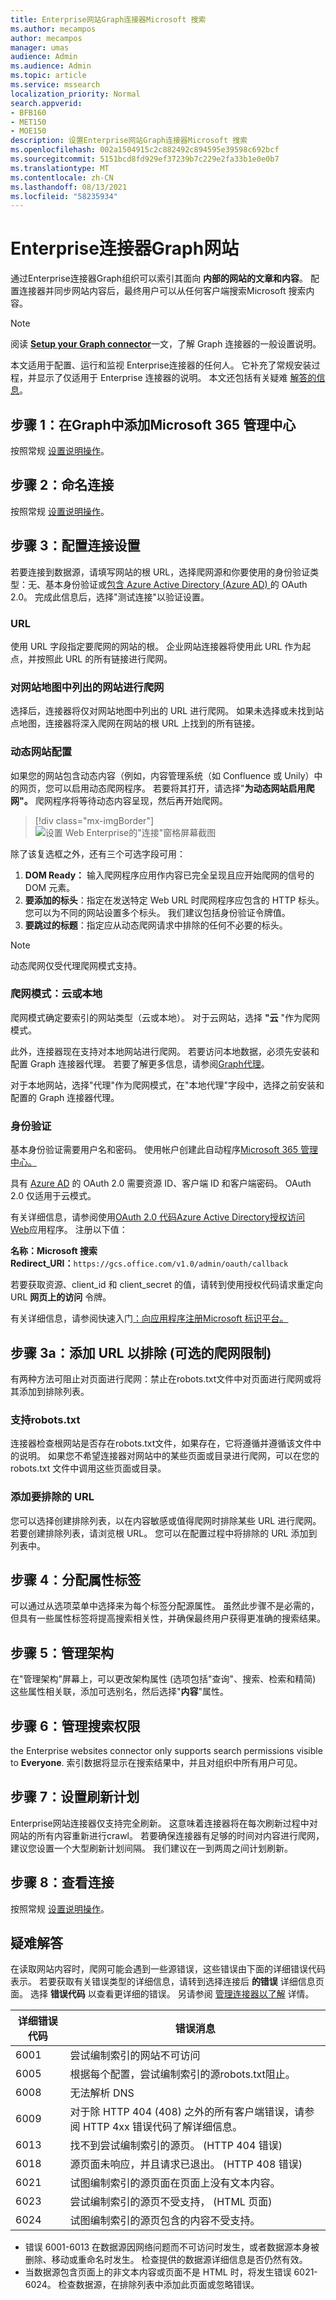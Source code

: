 ```yaml
---
title: Enterprise网站Graph连接器Microsoft 搜索
ms.author: mecampos
author: mecampos
manager: umas
audience: Admin
ms.audience: Admin
ms.topic: article
ms.service: mssearch
localization_priority: Normal
search.appverid:
- BFB160
- MET150
- MOE150
description: 设置Enterprise网站Graph连接器Microsoft 搜索
ms.openlocfilehash: 002a1504915c2c882492c894595e39598c692bcf
ms.sourcegitcommit: 5151bcd8fd929ef37239b7c229e2fa33b1e0e0b7
ms.translationtype: MT
ms.contentlocale: zh-CN
ms.lasthandoff: 08/13/2021
ms.locfileid: "58235934"
---
```

<!---Previous ms.author: monaray --->

<!-- markdownlint-disable no-inline-html -->

# <a name="enterprise-websites-graph-connector"></a>Enterprise连接器Graph网站

通过Enterprise连接器Graph组织可以索引其面向 **内部的网站的文章和内容**。 配置连接器并同步网站内容后，最终用户可以从任何客户端搜索Microsoft 搜索内容。

> [!NOTE]
> 阅读 [**Setup your Graph connector**](configure-connector.md)一文，了解 Graph 连接器的一般设置说明。

本文适用于配置、运行和监视 Enterprise连接器的任何人。 它补充了常规安装过程，并显示了仅适用于 Enterprise 连接器的说明。 本文还包括有关疑难 [解答的信息](#troubleshooting)。

<!---## Before you get started-->

<!---Insert "Before you get started" recommendations for this data source-->

## <a name="step-1-add-a-graph-connector-in-the-microsoft-365-admin-center"></a>步骤 1：在Graph中添加Microsoft 365 管理中心

按照常规 [设置说明操作](./configure-connector.md)。
<!---If the above phrase does not apply, delete it and insert specific details for your data source that are different from general setup instructions.-->

## <a name="step-2-name-the-connection"></a>步骤 2：命名连接

按照常规 [设置说明操作](./configure-connector.md)。
<!---If the above phrase does not apply, delete it and insert specific details for your data source that are different from general setup instructions.-->

## <a name="step-3-configure-the-connection-settings"></a>步骤 3：配置连接设置

若要连接到数据源，请填写网站的根 URL，选择爬网源和你要使用的身份验证类型：无、基本身份验证或[包含 Azure Active Directory (Azure AD) ](/azure/active-directory/)的 OAuth 2.0。 完成此信息后，选择"测试连接"以验证设置。

### <a name="url"></a>URL

使用 URL 字段指定要爬网的网站的根。 企业网站连接器将使用此 URL 作为起点，并按照此 URL 的所有链接进行爬网。

### <a name="crawl-websites-listed-in-the-sitemap"></a>对网站地图中列出的网站进行爬网

选择后，连接器将仅对网站地图中列出的 URL 进行爬网。 如果未选择或未找到站点地图，连接器将深入爬网在网站的根 URL 上找到的所有链接。

### <a name="dynamic-site-configuration"></a>动态网站配置

如果您的网站包含动态内容（例如，内容管理系统（如 Confluence 或 Unily）中的网页，您可以启用动态爬网程序。 若要将其打开，请选择"**为动态网站启用爬网"。** 爬网程序将等待动态内容呈现，然后再开始爬网。

> [!div class="mx-imgBorder"]
> ![设置 Web Enterprise的"连接"窗格屏幕截图](media/enterprise-web-connector/connectors-enterpriseweb-connectionsettings-dynamicconfig-small.png)

除了该复选框之外，还有三个可选字段可用：

1. **DOM Ready：** 输入爬网程序应用作内容已完全呈现且应开始爬网的信号的 DOM 元素。
1. **要添加的标头**：指定在发送特定 Web URL 时爬网程序应包含的 HTTP 标头。 您可以为不同的网站设置多个标头。 我们建议包括身份验证令牌值。
1. **要跳过的标题**：指定应从动态爬网请求中排除的任何不必要的标头。

> [!NOTE]
> 动态爬网仅受代理爬网模式支持。

### <a name="crawl-mode-cloud-or-on-premises"></a>爬网模式：云或本地

爬网模式确定要索引的网站类型（云或本地）。 对于云网站，选择 **"云** "作为爬网模式。

此外，连接器现在支持对本地网站进行爬网。 若要访问本地数据，必须先安装和配置 Graph 连接器代理。 若要了解更多信息，请参阅[Graph代理](./graph-connector-agent.md)。

对于本地网站，选择"代理"作为爬网模式，在"本地代理"字段中，选择之前安装和配置的 Graph 连接器代理。  

### <a name="authentication"></a>身份验证

基本身份验证需要用户名和密码。 使用帐户创建此自动程序[Microsoft 365 管理中心。](https://admin.microsoft.com)

具有 [Azure AD](/azure/active-directory/) 的 OAuth 2.0 需要资源 ID、客户端 ID 和客户端密码。 OAuth 2.0 仅适用于云模式。

有关详细信息，请参阅使用[OAuth 2.0 代码Azure Active Directory授权访问 Web](/azure/active-directory/develop/v1-protocols-oauth-code)应用程序。 注册以下值：

**名称：Microsoft 搜索** <br/>
**Redirect_URI：**`https://gcs.office.com/v1.0/admin/oauth/callback`

若要获取资源、client_id 和 client_secret 的值，请转到使用授权代码请求重定向 URL **网页上的访问** 令牌。

有关详细信息，请参阅快速入门[：向应用程序注册Microsoft 标识平台。](/azure/active-directory/develop/quickstart-register-app)

## <a name="step-3a-add-urls-to-exclude-optional-crawl-restrictions"></a>步骤 3a：添加 URL 以排除 (可选的爬网限制) 

有两种方法可阻止对页面进行爬网：禁止在robots.txt文件中对页面进行爬网或将其添加到排除列表。

### <a name="support-for-robotstxt"></a>支持robots.txt

连接器检查根网站是否存在robots.txt文件，如果存在，它将遵循并遵循该文件中的说明。 如果您不希望连接器对网站中的某些页面或目录进行爬网，可以在您的 robots.txt 文件中调用这些页面或目录。

### <a name="add-urls-to-exclude"></a>添加要排除的 URL

您可以选择创建排除列表，以在内容敏感或值得爬网时排除某些 URL 进行爬网。 若要创建排除列表，请浏览根 URL。 您可以在配置过程中将排除的 URL 添加到列表中。

## <a name="step-4-assign-property-labels"></a>步骤 4：分配属性标签

可以通过从选项菜单中选择来为每个标签分配源属性。 虽然此步骤不是必需的，但具有一些属性标签将提高搜索相关性，并确保最终用户获得更准确的搜索结果。

## <a name="step-5-manage-schema"></a>步骤 5：管理架构

在"管理架构"屏幕上，可以更改架构属性 (选项包括"查询"、搜索、检索和精简) 这些属性相关联，添加可选别名，然后选择"**内容**"属性。

## <a name="step-6-manage-search-permissions"></a>步骤 6：管理搜索权限

the Enterprise websites connector only supports search permissions visible to **Everyone**. 索引数据将显示在搜索结果中，并且对组织中所有用户可见。

## <a name="step-7-set-the-refresh-schedule"></a>步骤 7：设置刷新计划

Enterprise网站连接器仅支持完全刷新。 这意味着连接器将在每次刷新过程中对网站的所有内容重新进行crawl。 若要确保连接器有足够的时间对内容进行爬网，建议您设置一个大型刷新计划间隔。 我们建议在一到两周之间计划刷新。

## <a name="step-8-review-connection"></a>步骤 8：查看连接

按照常规 [设置说明操作](./configure-connector.md)。
<!---If the above phrase does not apply, delete it and insert specific details for your data source that are different from general setup instructions.-->

## <a name="troubleshooting"></a>疑难解答

在读取网站内容时，爬网可能会遇到一些源错误，这些错误由下面的详细错误代码表示。 若要获取有关错误类型的详细信息，请转到选择连接后 **的错误** 详细信息页面。 选择 **错误代码** 以查看更详细的错误。 另请参阅 [管理连接器以了解](./manage-connector.md) 详情。

 详细错误代码 | 错误消息
 --- | ---
 6001 | 尝试编制索引的网站不可访问
 6005 | 根据每个配置，尝试编制索引的源robots.txt阻止。
 6008 | 无法解析 DNS
 6009 | 对于除 HTTP 404 (408) 之外的所有客户端错误，请参阅 HTTP 4xx 错误代码了解详细信息。
 6013 | 找不到尝试编制索引的源页。  (HTTP 404 错误) 
 6018 | 源页面未响应，并且请求已退出。 (HTTP 408 错误) 
 6021 | 试图编制索引的源页面在页面上没有文本内容。
 6023 | 尝试编制索引的源页不受支持， (HTML 页面) 
 6024 | 试图编制索引的源页包含的内容不受支持。

* 错误 6001-6013 在数据源因网络问题而不可访问时发生，或者数据源本身被删除、移动或重命名时发生。 检查提供的数据源详细信息是否仍然有效。
* 当数据源包含页面上的非文本内容或页面不是 HTML 时，将发生错误 6021-6024。 检查数据源，在排除列表中添加此页面或忽略错误。
